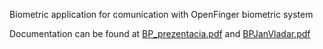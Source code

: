 Biometric application for comunication with OpenFinger biometric system

Documentation can be found at [BP_prezentacia.pdf](https://github.com/jvladar/BiometricSpringApp/blob/master/BP_prezentacia.pdf) and [BPJanVladar.pdf](https://github.com/jvladar/BiometricSpringApp/blob/master/BPJanVladar.pdf)


